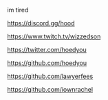 im tired 
<!---

--->
https://discord.gg/hood

https://www.twitch.tv/wizzedson

https://twitter.com/hoedyou

https://github.com/hoedyou

https://github.com/lawyerfees

https://github.com/iownrachel
